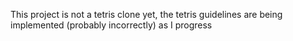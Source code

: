 This project is not a tetris clone yet, the tetris guidelines are being implemented (probably incorrectly) as I progress 
